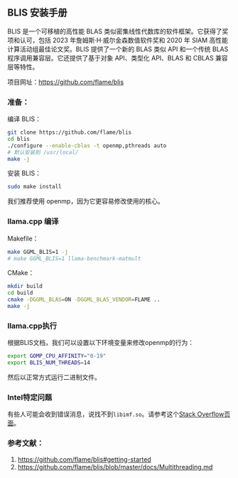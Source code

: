 BLIS 安装手册
------------------------

BLIS 是一个可移植的高性能 BLAS 类似密集线性代数库的软件框架。它获得了奖项和认可，包括 2023 年詹姆斯·H·威尔金森数值软件奖和 2020 年 SIAM 高性能计算活动组最佳论文奖。BLIS 提供了一个新的 BLAS 类似 API 和一个传统 BLAS 程序调用兼容层。它还提供了基于对象 API、类型化 API、BLAS 和 CBLAS 兼容层等特性。

项目网址：https://github.com/flame/blis

### 准备：

编译 BLIS：

```bash
git clone https://github.com/flame/blis
cd blis
./configure --enable-cblas -t openmp,pthreads auto
# 默认安装到 /usr/local/
make -j
```

安装 BLIS：

```bash
sudo make install
```

我们推荐使用 openmp，因为它更容易修改使用的核心。

### llama.cpp 编译

Makefile：

```bash
make GGML_BLIS=1 -j
# make GGML_BLIS=1 llama-benchmark-matmult
```

CMake：

```bash
mkdir build
cd build
cmake -DGGML_BLAS=ON -DGGML_BLAS_VENDOR=FLAME ..
make -j
```

### llama.cpp执行

根据BLIS文档，我们可以设置以下环境变量来修改openmp的行为：

```bash
export GOMP_CPU_AFFINITY="0-19"
export BLIS_NUM_THREADS=14
```

然后以正常方式运行二进制文件。


### Intel特定问题

有些人可能会收到错误消息，说找不到`libimf.so`。请参考这个[Stack Overflow页面](https://stackoverflow.com/questions/70687930/intel-oneapi-2022-libimf-so-no-such-file-or-directory-during-openmpi-compila)。


### 参考文献：

1. https://github.com/flame/blis#getting-started
2. https://github.com/flame/blis/blob/master/docs/Multithreading.md


